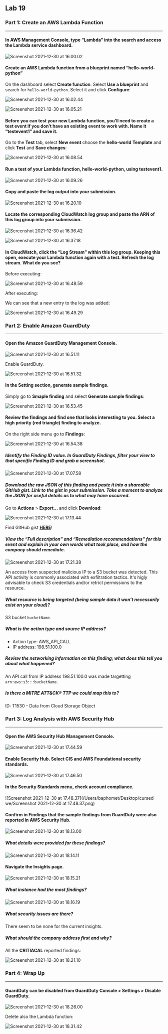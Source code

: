 ## Lab 19

### Part 1: Create an AWS Lambda Function

------

#### In AWS Management Console, type “Lambda” into the search and access the Lambda service dashboard.

![Screenshot 2021-12-30 at 16.00.02](https://github.com/pedrocorreiacodes/ops-401/blob/master/screenshots/class-19/Screenshot%202021-12-30%20at%2016.00.02.png)

#### Create an AWS Lambda function from a blueprint named “hello-world-python”

On the dashboard select **Create function**. Select **Use a blueprint** and search for `hello-world-python`. Select it and click **Configure**:

![Screenshot 2021-12-30 at 16.02.44](https://github.com/pedrocorreiacodes/ops-401/blob/master/screenshots/class-19/Screenshot%202021-12-30%20at%2016.02.44.png)

![Screenshot 2021-12-30 at 16.05.21](https://github.com/pedrocorreiacodes/ops-401/blob/master/screenshots/class-19/Screenshot%202021-12-30%20at%2016.05.21.png)

#### Before you can test your new Lambda function, you’ll need to create a test event if you don’t have an existing event to work with. Name it “testevent1” and save it.

Go to the **Test** tab, select **New event** choose the **hello-world** **Template** and click **Test** and **Save changes**:

![Screenshot 2021-12-30 at 16.08.54](https://github.com/pedrocorreiacodes/ops-401/blob/master/screenshots/class-19/Screenshot%202021-12-30%20at%2016.08.54.png)

#### Run a test of your Lambda function, hello-world-python, using testevent1.

![Screenshot 2021-12-30 at 16.09.26](https://github.com/pedrocorreiacodes/ops-401/blob/master/screenshots/class-19/Screenshot%202021-12-30%20at%2016.09.26.png)

#### Copy and paste the log output into your submission.

![Screenshot 2021-12-30 at 16.20.10](https://github.com/pedrocorreiacodes/ops-401/blob/master/screenshots/class-19/Screenshot%202021-12-30%20at%2016.20.10.png)

#### Locate the corresponding CloudWatch log group and paste the ARN of this log group into your submission.

![Screenshot 2021-12-30 at 16.36.42](https://github.com/pedrocorreiacodes/ops-401/blob/master/screenshots/class-19/Screenshot%202021-12-30%20at%2016.36.42.png)

![Screenshot 2021-12-30 at 16.37.18](https://github.com/pedrocorreiacodes/ops-401/blob/master/screenshots/class-19/Screenshot%202021-12-30%20at%2016.37.18.png)

#### In CloudWatch, click the “Log Stream” within this log group. Keeping this open, execute your Lambda function again with a test. Refresh the log stream. What do you see?

Before executing:

![Screenshot 2021-12-30 at 16.48.59](https://github.com/pedrocorreiacodes/ops-401/blob/master/screenshots/class-19/Screenshot%202021-12-30%20at%2016.48.59.png)

After executing:

We can see that a new entry to the log was added:

  ![Screenshot 2021-12-30 at 16.49.29](https://github.com/pedrocorreiacodes/ops-401/blob/master/screenshots/class-19/Screenshot%202021-12-30%20at%2016.49.29.png)

### Part 2: Enable Amazon GuardDuty

------

#### Open the Amazon GuardDuty Management Console.

![Screenshot 2021-12-30 at 16.51.11](https://github.com/pedrocorreiacodes/ops-401/blob/master/screenshots/class-19/Screenshot%202021-12-30%20at%2016.51.11.png)

Enable GuardDuty.

![Screenshot 2021-12-30 at 16.51.32](https://github.com/pedrocorreiacodes/ops-401/blob/master/screenshots/class-19/Screenshot%202021-12-30%20at%2016.51.32.png)

#### In the Setting section, generate sample findings.

Simply go to **Smaple finding** and select **Generate sample findings**:

![Screenshot 2021-12-30 at 16.53.45](https://github.com/pedrocorreiacodes/ops-401/blob/master/screenshots/class-19/Screenshot%202021-12-30%20at%2016.53.45.png)

#### Review the findings and find one that looks interesting to you. Select a high priority (red triangle) finding to analyze.

On the right side menu go to **Findings**:

![Screenshot 2021-12-30 at 16.54.38](https://github.com/pedrocorreiacodes/ops-401/blob/master/screenshots/class-19/Screenshot%202021-12-30%20at%2016.54.38.png)

##### Identify the Finding ID value. In GuardDuty Findings, filter your view to that specific Finding ID and grab a screenshot.

![Screenshot 2021-12-30 at 17.07.58](https://github.com/pedrocorreiacodes/ops-401/blob/master/screenshots/class-19/Screenshot%202021-12-30%20at%2017.07.58.png)

##### Download the raw JSON of this finding and paste it into a shareable GitHub gist. Link to the gist in your submission. Take a moment to analyze the JSON for useful details as to what may have occurred.

Go to **Actions** > **Export...** and click **Download**:

![Screenshot 2021-12-30 at 17.13.44](https://github.com/pedrocorreiacodes/ops-401/blob/master/screenshots/class-19/Screenshot%202021-12-30%20at%2017.13.44.png)

Find GitHub gist **[HERE](https://gist.github.com/pedrocorreiacodes/fb1326ce38dc8ef577d36b2efcae11a1)**!

##### View the “Full description” and “Remediation recommendations” for this event and explain in your own words what took place, and how the company should remediate.

![Screenshot 2021-12-30 at 17.21.38](https://github.com/pedrocorreiacodes/ops-401/blob/master/screenshots/class-19/Screenshot%202021-12-30%20at%2017.21.38.png)

An access from suspected malicious IP to a S3 bucket was detected. This API activity is commonly associated with exfiltration tactics. It's higly advisable to check S3 credentials and/or retrict permissions to the resource.

##### What resource is being targeted (being sample data it won’t necessarily exist on your cloud)?

S3 bucket `bucketName`.

##### What is the action type and source IP address?

+ Action type: AWS_API_CALL
+ IP address: 198.51.100.0

##### Review the networking information on this finding; what does this tell you about what happened?

An API call from IP address 198.51.100.0 was made targetting `arn:aws:s3:::bucketName`.

##### Is there a MITRE ATT&CK® TTP we could map this to?

ID: T1530 - Data from Cloud Storage Object

### Part 3: Log Analysis with AWS Security Hub

------

#### Open the AWS Security Hub Management Console.

![Screenshot 2021-12-30 at 17.44.59](https://github.com/pedrocorreiacodes/ops-401/blob/master/screenshots/class-19/Screenshot%202021-12-30%20at%2017.44.59.png)

#### Enable Security Hub. Select CIS and AWS Foundational security standards.

![Screenshot 2021-12-30 at 17.46.50](https://github.com/pedrocorreiacodes/ops-401/blob/master/screenshots/class-19/Screenshot%202021-12-30%20at%2017.46.50.png)

#### In the Security Standards menu, check account compliance.

![Screenshot 2021-12-30 at 17.48.37](/Users/baphomet/Desktop/cursed we/Screenshot 2021-12-30 at 17.48.37.png)

#### Confirm in Findings that the sample findings from GuardDuty were also reported in AWS Security Hub.

![Screenshot 2021-12-30 at 18.13.00](https://github.com/pedrocorreiacodes/ops-401/blob/master/screenshots/class-19/Screenshot%202021-12-30%20at%2018.13.00.png)

##### What details were provided for these findings?

![Screenshot 2021-12-30 at 18.14.11](https://github.com/pedrocorreiacodes/ops-401/blob/master/screenshots/class-19/Screenshot%202021-12-30%20at%2018.14.11.png)

#### Navigate the Insights page.

![Screenshot 2021-12-30 at 18.15.21](https://github.com/pedrocorreiacodes/ops-401/blob/master/screenshots/class-19/Screenshot%202021-12-30%20at%2018.15.21.png)

##### What instance had the most findings?

![Screenshot 2021-12-30 at 18.16.19](https://github.com/pedrocorreiacodes/ops-401/blob/master/screenshots/class-19/Screenshot%202021-12-30%20at%2018.16.19.png)

##### What security issues are there?

There seem to be none for the current insights.

##### What should the company address first and why?

All the **CRITIACAL** reported findings:

![Screenshot 2021-12-30 at 18.21.10](https://github.com/pedrocorreiacodes/ops-401/blob/master/screenshots/class-19/Screenshot%202021-12-30%20at%2018.21.10.png)

### Part 4: Wrap Up

------

#### GuardDuty can be disabled from GuardDuty Console > Settings > Disable GuardDuty.

![Screenshot 2021-12-30 at 18.26.00](https://github.com/pedrocorreiacodes/ops-401/blob/master/screenshots/class-19/Screenshot%202021-12-30%20at%2018.26.00.png)

Delete also the Lambda function:

![Screenshot 2021-12-30 at 18.31.42](https://github.com/pedrocorreiacodes/ops-401/blob/master/screenshots/class-19/Screenshot%202021-12-30%20at%2018.31.42.png)
